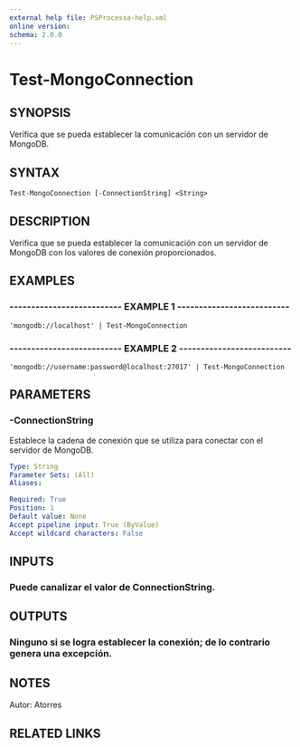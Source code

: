 ```yaml
---
external help file: PSProcessa-help.xml
online version: 
schema: 2.0.0
---
```


# Test-MongoConnection

## SYNOPSIS
Verifica que se pueda establecer la comunicación con un servidor de MongoDB.

## SYNTAX

```
Test-MongoConnection [-ConnectionString] <String>
```

## DESCRIPTION
Verifica que se pueda establecer la comunicación con un servidor de MongoDB con los valores de conexión proporcionados.

## EXAMPLES

### -------------------------- EXAMPLE 1 --------------------------
```
'mongodb://localhost' | Test-MongoConnection
```

### -------------------------- EXAMPLE 2 --------------------------
```
'mongodb://username:password@localhost:27017' | Test-MongoConnection
```

## PARAMETERS

### -ConnectionString
Establece la cadena de conexión que se utiliza para conectar con el servidor de MongoDB.

```yaml
Type: String
Parameter Sets: (All)
Aliases: 

Required: True
Position: 1
Default value: None
Accept pipeline input: True (ByValue)
Accept wildcard characters: False
```

## INPUTS

### Puede canalizar el valor de ConnectionString.

## OUTPUTS

### Ninguno si se logra establecer la conexión; de lo contrario genera una excepción.

## NOTES
Autor: Atorres

## RELATED LINKS

